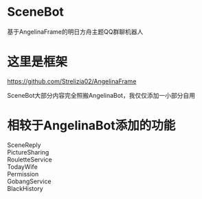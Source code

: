 # SceneBot
基于AngelinaFrame的明日方舟主题QQ群聊机器人

# 这里是框架
https://github.com/Strelizia02/AngelinaFrame

SceneBot大部分内容完全照搬AngelinaBot，我仅仅添加一小部分自用

# 相较于AngelinaBot添加的功能
SceneReply  
PictureSharing  
RouletteService  
TodayWife  
Permission  
GobangService  
BlackHistory  
